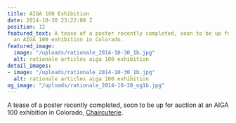 ```yaml
---
title: AIGA 100 Exhibition
date: 2014-10-30 23:22:00 Z
position: 12
featured_text: A tease of a poster recently completed, soon to be up for auction at
  an AIGA 100 exhibition in Colorado.
featured_image:
  image: "/uploads/rationale_2014-10-30_1b.jpg"
  alt: rationale articles aiga 100 exhibition
detail_images:
- image: "/uploads/rationale_2014-10-30_1b.jpg"
  alt: rationale articles aiga 100 exhibition
og_image: "/uploads/rationale_2014-10-30_og1b.jpg"
---
```


A tease of a poster recently completed, soon to be up for auction at an AIGA 100 exhibition in Colorado, [Chaircuterie](https://colorado.aiga.org/event/chaircuterie-an-aiga-colorado-design-council-event/).